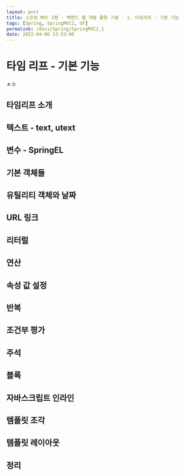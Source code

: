 ```yaml
---
layout: post
title: 스프링 MVC 2편 - 백엔드 웹 개발 활용 기술 - 1. 타임리프 - 기본 기능
tags: [Spring, SpringMVC2, UF]
permalink: /docs/Spring/SpringMVC2_1
date: 2022-04-06 23:53:00
---
```

# 타임 리프 - 기본 기능
ㅊㅇ
## 타임리프 소개

## 텍스트 - text, utext

## 변수 - SpringEL

## 기본 객체들

## 유틸리티 객체와 날짜

## URL 링크

## 리터럴

## 연산

## 속성 값 설정

## 반복

## 조건부 평가

## 주석

## 블록

## 자바스크립트 인라인

## 템플릿 조각

## 템플릿 레이아웃

## 정리